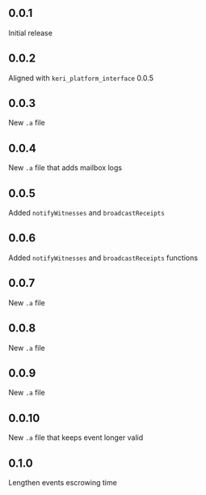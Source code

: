 ## 0.0.1

Initial release

## 0.0.2

Aligned with `keri_platform_interface` 0.0.5

## 0.0.3

New `.a` file

## 0.0.4

New `.a` file that adds mailbox logs

## 0.0.5

Added `notifyWitnesses` and `broadcastReceipts`

## 0.0.6

Added `notifyWitnesses` and `broadcastReceipts` functions

## 0.0.7

New `.a` file

## 0.0.8

New `.a` file

## 0.0.9

New `.a` file

## 0.0.10

New `.a` file that keeps event longer valid

## 0.1.0

Lengthen events escrowing time